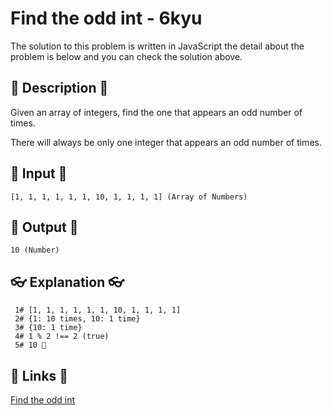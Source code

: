 # Find the odd int - 6kyu

The solution to this problem is written in JavaScript the detail about the problem is below and you can check the solution above.

## 💬 Description 💬

Given an array of integers, find the one that appears an odd number of times.

There will always be only one integer that appears an odd number of times.

## 🥚 Input 🥚

```
[1, 1, 1, 1, 1, 1, 10, 1, 1, 1, 1] (Array of Numbers)
```

## 🐣 Output 🐣

```
10 (Number)
```

## 👓 Explanation 👓

```
 1# [1, 1, 1, 1, 1, 1, 10, 1, 1, 1, 1]
 2# {1: 10 times, 10: 1 time}
 3# {10: 1 time}
 4# 1 % 2 !== 2 (true)
 5# 10 🎉
```

## 🔗 Links 🔗

[Find the odd int](https://www.codewars.com/kata/54da5a58ea159efa38000836)
